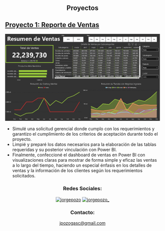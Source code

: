 

<h2 align="center">Proyectos</h2>


## [Proyecto 1: Reporte de Ventas](https://github.com/JorgeAnalyst/1) 

![](/imagen/Dashboard1.JPG)

* Simulé una solicitud gerencial donde cumplo con los requerimientos y garantizo el cumplimiento de los criterios de aceptación durante todo el proyecto.
* Limpié y preparé los datos necesarios para la elaboración de las tablas requeridas y su posterior vinculación con Power BI.
* Finalmente, confeccioné el dashboard de ventas en Power BI con visualizaciones claras para mostrar de forma simple y eficaz las ventas a lo largo del tiempo, haciendo un especial énfasis en los detalles de ventas y la información de los clientes según los requerimientos solicitados.



<h3 align="center">Redes Sociales:</h3>
<p align="center">
<a href="https://linkedin.com/in/jorgepozo" target="blank"><img align="center" src="https://raw.githubusercontent.com/rahuldkjain/github-profile-readme-generator/master/src/images/icons/Social/linked-in-alt.svg" alt="jorgepozo" height="30" width="40" /></a>
<a href="https://instagram.com/jorgepozo_" target="blank"><img align="center" src="https://raw.githubusercontent.com/rahuldkjain/github-profile-readme-generator/master/src/images/icons/Social/instagram.svg" alt="jorgepozo_" height="30" width="40" /></a>
</p>

<h3 align="center">Contacto:</h3>
<p align="center">
<a href="mailto:jpozogasc@gmail.com">jpozogasc@gmail.com</a>
</p>
